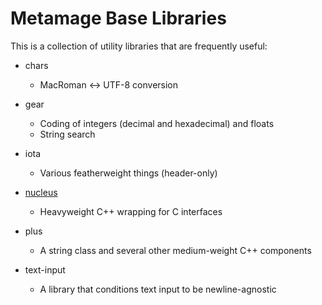 Metamage Base Libraries
=======================

This is a collection of utility libraries that are frequently useful:

* chars
	- MacRoman <-> UTF-8 conversion

* gear
	- Coding of integers (decimal and hexadecimal) and floats
	- String search

* iota
	- Various featherweight things (header-only)

* [nucleus][]
	- Heavyweight C++ wrapping for C interfaces

* plus
	- A string class and several other medium-weight C++ components

* text-input
	- A library that conditions text input to be newline-agnostic

[nucleus]:  <nucleus/README.md>
